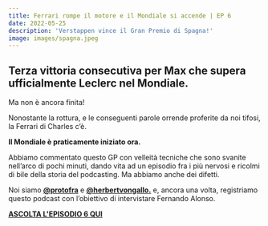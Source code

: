 ```yaml
---
title: Ferrari rompe il motore e il Mondiale si accende | EP 6
date: 2022-05-25
description: 'Verstappen vince il Gran Premio di Spagna!'
image: images/spagna.jpeg
---
```


## Terza vittoria consecutiva per Max che supera ufficialmente Leclerc nel Mondiale. 

Ma non è ancora finita! 

Nonostante la rottura, e le conseguenti parole orrende proferite da noi tifosi, la Ferrari di Charles c’è. 

**Il Mondiale è praticamente iniziato ora.** 

Abbiamo commentato questo GP con velleità tecniche che sono svanite nell’arco di pochi minuti, dando vita ad un episodio fra i più nervosi e ricolmi di bile della storia del podcasting. Ma abbiamo anche dei difetti. 

Noi siamo **[@protofra](https://www.instagram.com/protofra/?hl=it)** e **[@herbertvongallo.](https://www.instagram.com/herbertvongallo/?hl=it)** e, ancora una volta, registriamo questo podcast con l’obiettivo di intervistare Fernando Alonso.


**[ASCOLTA L'EPISODIO 6 QUI](https://open.spotify.com/episode/0quDWIN7nqOKiCq5Zg4GY9?si=46d711c0b6144768)**